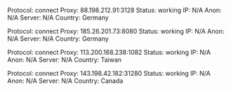 Protocol: connect
Proxy: 88.198.212.91:3128
Status: working
IP: N/A
Anon: N/A
Server: N/A
Country: Germany

Protocol: connect
Proxy: 185.26.201.73:8080
Status: working
IP: N/A
Anon: N/A
Server: N/A
Country: Germany

Protocol: connect
Proxy: 113.200.168.238:1082
Status: working
IP: N/A
Anon: N/A
Server: N/A
Country: Taiwan

Protocol: connect
Proxy: 143.198.42.182:31280
Status: working
IP: N/A
Anon: N/A
Server: N/A
Country: Canada

